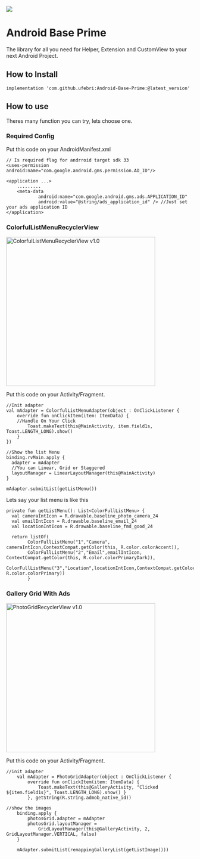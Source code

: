 [![](https://jitpack.io/v/ufebri/Android-Base-Prime.svg)](https://jitpack.io/#ufebri/Android-Base-Prime)

# Android Base Prime
The library for all you need for Helper, Extension and CustomView to your next Android Project.

## How to Install

    implementation 'com.github.ufebri:Android-Base-Prime:@latest_version'

## How to use
Theres many function you can try, lets choose one.

### Required Config
Put this code on your AndroidManifest.xml

    // Is required flag for andrroid target sdk 33
    <uses-permission android:name="com.google.android.gms.permission.AD_ID"/>

    <application ...>
        .........
        <meta-data
                android:name="com.google.android.gms.ads.APPLICATION_ID"
                android:value="@string/ads_application_id" /> //Just set your ads application ID
    </application>


### ColorfulListMenuRecyclerView
<img src="./asset/ColorfulListMenuRecyclerView.gif" height="400" alt="ColorfulListMenuRecyclerView v1.0"/>

Put this code on your Activity/Fragment.

    //Init adapter  
    val mAdapter = ColorfulListMenuAdapter(object : OnClickListener {  
        override fun onClickItem(item: ItemData) {  
        //Handle On Your Click
            Toast.makeText(this@MainActivity, item.field1s, Toast.LENGTH_LONG).show()  
        }  
    })  
      
    //Show the list Menu  
    binding.rvMain.apply {  
      adapter = mAdapter
      //You can Linear, Grid or Staggered
      layoutManager = LinearLayoutManager(this@MainActivity)  
    }  
      
    mAdapter.submitList(getListMenu())

Lets say your list menu is like this

    private fun getListMenu(): List<ColorFullListMenu> {  
      val cameraIntIcon = R.drawable.baseline_photo_camera_24  
      val emailIntIcon = R.drawable.baseline_email_24  
      val locationIntIcon = R.drawable.baseline_fmd_good_24  
      
      return listOf(  
            ColorFullListMenu("1","Camera", cameraIntIcon,ContextCompat.getColor(this, R.color.colorAccent)),
            ColorFullListMenu("2","Email",emailIntIcon, ContextCompat.getColor(this, R.color.colorPrimaryDark)),
            ColorFullListMenu("3","Location",locationIntIcon,ContextCompat.getColor(this, R.color.colorPrimary))
            }


### Gallery Grid With Ads
<img src="./asset/PhotoGridRecyclerView.gif" height="400" alt="PhotoGridRecyclerView v1.0"/>


Put this code on your Activity/Fragment.

    //init adapter
        val mAdapter = PhotoGridAdapter(object : OnClickListener {
            override fun onClickItem(item: ItemData) {
                Toast.makeText(this@GalleryActivity, "Clicked ${item.field1s}", Toast.LENGTH_LONG).show() }
            }, getString(R.string.admob_native_id))

    //show the images
        binding.apply {
            photosGrid.adapter = mAdapter
            photosGrid.layoutManager =
                GridLayoutManager(this@GalleryActivity, 2, GridLayoutManager.VERTICAL, false)
        }

        mAdapter.submitList(remappingGalleryList(getListImage()))
